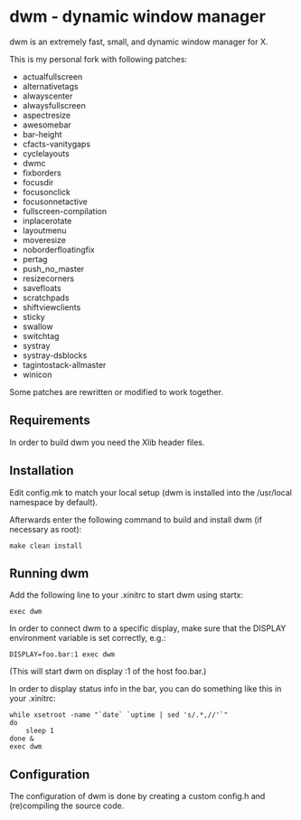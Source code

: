 dwm - dynamic window manager
============================
dwm is an extremely fast, small, and dynamic window manager for X.

This is my personal fork with following patches:

+ actualfullscreen
+ alternativetags
+ alwayscenter
+ alwaysfullscreen
+ aspectresize
+ awesomebar
+ bar-height
+ cfacts-vanitygaps
+ cyclelayouts
+ dwmc
+ fixborders
+ focusdir
+ focusonclick
+ focusonnetactive
+ fullscreen-compilation
+ inplacerotate
+ layoutmenu
+ moveresize
+ noborderfloatingfix
+ pertag
+ push_no_master
+ resizecorners
+ savefloats
+ scratchpads
+ shiftviewclients
+ sticky
+ swallow
+ switchtag
+ systray
+ systray-dsblocks
+ tagintostack-allmaster
+ winicon

Some patches are rewritten or modified to work together.


Requirements
------------
In order to build dwm you need the Xlib header files.


Installation
------------
Edit config.mk to match your local setup (dwm is installed into
the /usr/local namespace by default).

Afterwards enter the following command to build and install dwm (if
necessary as root):

    make clean install


Running dwm
-----------
Add the following line to your .xinitrc to start dwm using startx:

    exec dwm

In order to connect dwm to a specific display, make sure that
the DISPLAY environment variable is set correctly, e.g.:

    DISPLAY=foo.bar:1 exec dwm

(This will start dwm on display :1 of the host foo.bar.)

In order to display status info in the bar, you can do something
like this in your .xinitrc:

    while xsetroot -name "`date` `uptime | sed 's/.*,//'`"
    do
    	sleep 1
    done &
    exec dwm


Configuration
-------------
The configuration of dwm is done by creating a custom config.h
and (re)compiling the source code.
